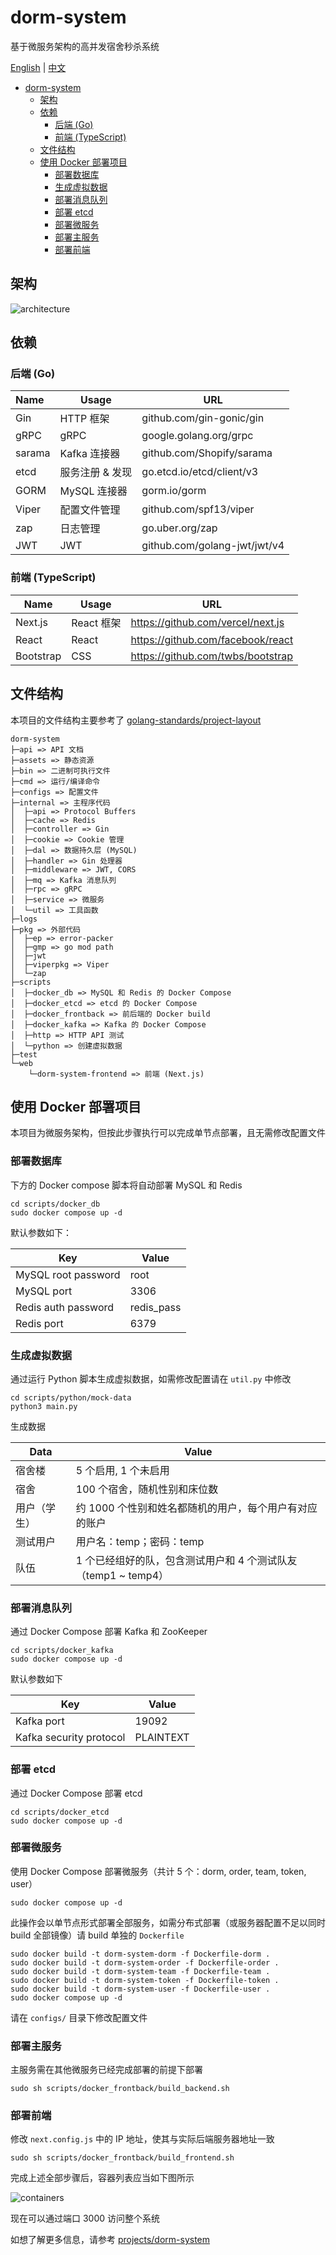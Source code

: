 # dorm-system

基于微服务架构的高并发宿舍秒杀系统

[English](./README.md) | [中文](./README-cn.md)

- [dorm-system](#dorm-system)
  - [架构](#架构)
  - [依赖](#依赖)
    - [后端 (Go)](#后端-go)
    - [前端 (TypeScript)](#前端-typescript)
  - [文件结构](#文件结构)
  - [使用 Docker 部署项目](#使用-docker-部署项目)
    - [部署数据库](#部署数据库)
    - [生成虚拟数据](#生成虚拟数据)
    - [部署消息队列](#部署消息队列)
    - [部署 etcd](#部署-etcd)
    - [部署微服务](#部署微服务)
    - [部署主服务](#部署主服务)
    - [部署前端](#部署前端)

## 架构

![architecture](./assets/img/architecture.png)

## 依赖

### 后端 (Go)

| Name   | Usage     | URL                          |
|:-------|-----------|------------------------------|
| Gin    | HTTP 框架   | github.com/gin-gonic/gin     |
| gRPC   | gRPC      | google.golang.org/grpc       |
| sarama | Kafka 连接器 | github.com/Shopify/sarama    |
| etcd   | 服务注册 & 发现 | go.etcd.io/etcd/client/v3    |
| GORM   | MySQL 连接器 | gorm.io/gorm                 |
| Viper  | 配置文件管理    | github.com/spf13/viper       |
| zap    | 日志管理      | go.uber.org/zap              |
| JWT    | JWT       | github.com/golang-jwt/jwt/v4 |

### 前端 (TypeScript)

| Name      | Usage    | URL                                 |
|-----------|----------|-------------------------------------|
| Next.js   | React 框架 | <https://github.com/vercel/next.js> |
| React     | React    | <https://github.com/facebook/react> |
| Bootstrap | CSS      | <https://github.com/twbs/bootstrap> |

## 文件结构

本项目的文件结构主要参考了 [golang-standards/project-layout](https://github.com/golang-standards/project-layout)

```text
dorm-system
├─api => API 文档
├─assets => 静态资源
├─bin => 二进制可执行文件
├─cmd => 运行/编译命令
├─configs => 配置文件
├─internal => 主程序代码
│  ├─api => Protocol Buffers
│  ├─cache => Redis
│  ├─controller => Gin
│  ├─cookie => Cookie 管理
│  ├─dal => 数据持久层 (MySQL)
│  ├─handler => Gin 处理器
│  ├─middleware => JWT, CORS
│  ├─mq => Kafka 消息队列
│  ├─rpc => gRPC
│  ├─service => 微服务
│  └─util => 工具函数
├─logs
├─pkg => 外部代码
│  ├─ep => error-packer
│  ├─gmp => go mod path
│  ├─jwt
│  ├─viperpkg => Viper
│  └─zap
├─scripts
│  ├─docker_db => MySQL 和 Redis 的 Docker Compose
│  ├─docker_etcd => etcd 的 Docker Compose
│  ├─docker_frontback => 前后端的 Docker build
│  ├─docker_kafka => Kafka 的 Docker Compose
│  ├─http => HTTP API 测试
│  └─python => 创建虚拟数据
├─test
└─web
    └─dorm-system-frontend => 前端 (Next.js)
```

## 使用 Docker 部署项目

本项目为微服务架构，但按此步骤执行可以完成单节点部署，且无需修改配置文件

### 部署数据库

下方的 Docker compose 脚本将自动部署 MySQL 和 Redis

```shell
cd scripts/docker_db
sudo docker compose up -d
```

默认参数如下：

| Key                 | Value      |
|---------------------|------------|
| MySQL root password | root       |
| MySQL port          | 3306       |
| Redis auth password | redis_pass |
| Redis port          | 6379       |

### 生成虚拟数据

通过运行 Python 脚本生成虚拟数据，如需修改配置请在 `util.py` 中修改

```shell
cd scripts/python/mock-data
python3 main.py
```

生成数据

| Data   | Value                                    |
|--------|------------------------------------------|
| 宿舍楼    | 5 个启用, 1 个未启用                            |
| 宿舍     | 100 个宿舍，随机性别和床位数                         |
| 用户（学生） | 约 1000 个性别和姓名都随机的用户，每个用户有对应的账户           |
| 测试用户   | 用户名：temp；密码：temp                         |
| 队伍     | 1 个已经组好的队，包含测试用户和 4 个测试队友（temp1 ~ temp4） |

### 部署消息队列

通过 Docker Compose 部署 Kafka 和 ZooKeeper

```shell
cd scripts/docker_kafka
sudo docker compose up -d
```

默认参数如下

| Key                     | Value     |
|-------------------------|-----------|
| Kafka port              | 19092     |
| Kafka security protocol | PLAINTEXT |

### 部署 etcd

通过 Docker Compose 部署 etcd

```shell
cd scripts/docker_etcd
sudo docker compose up -d
```

### 部署微服务

使用 Docker Compose 部署微服务（共计 5 个：dorm, order, team, token, user）

```shell
sudo docker compose up -d
```

此操作会以单节点形式部署全部服务，如需分布式部署（或服务器配置不足以同时 build 全部镜像）请 build 单独的 `Dockerfile`

```shell
sudo docker build -t dorm-system-dorm -f Dockerfile-dorm .
sudo docker build -t dorm-system-order -f Dockerfile-order .
sudo docker build -t dorm-system-team -f Dockerfile-team .
sudo docker build -t dorm-system-token -f Dockerfile-token .
sudo docker build -t dorm-system-user -f Dockerfile-user .
sudo docker compose up -d
```

请在 `configs/` 目录下修改配置文件

### 部署主服务

主服务需在其他微服务已经完成部署的前提下部署

```shell
sudo sh scripts/docker_frontback/build_backend.sh
```

### 部署前端

修改 `next.config.js` 中的 IP 地址，使其与实际后端服务器地址一致

```shell
sudo sh scripts/docker_frontback/build_frontend.sh
```

完成上述全部步骤后，容器列表应当如下图所示

![containers](./assets/img/containers.png)

现在可以通过端口 3000 访问整个系统

如想了解更多信息，请参考 [projects/dorm-system](https://zengyh.com/projects/dorm-system)
